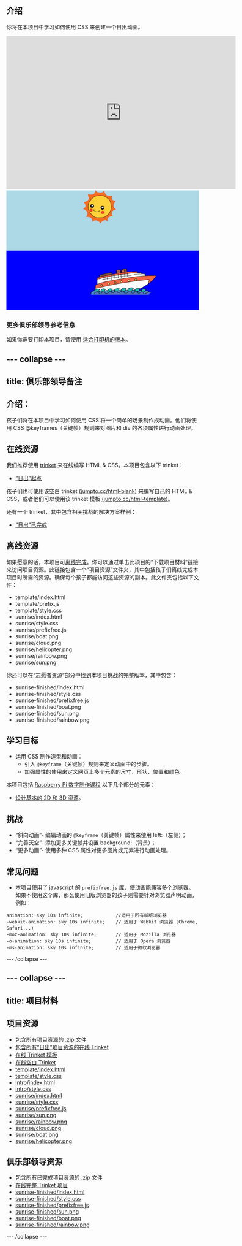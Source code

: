 ## 介绍

你将在本项目中学习如何使用 CSS 来创建一个日出动画。

<div class="trinket">
  <iframe src="https://trinket.io/embed/html/abcc0284a3?outputOnly=true&start=result" width="600" height="400" frameborder="0" marginwidth="0" marginheight="0" allowfullscreen>
  </iframe>
  <img src="images/sunrise-final.png">
</div>

### 更多俱乐部领导参考信息

如果你需要打印本项目，请使用 [适合打印机的版本](https://projects.raspberrypi.org/en/projects/sunrise/print)。


--- collapse ---
---
title: 俱乐部领导备注
---


## 介绍：
孩子们将在本项目中学习如何使用 CSS 将一个简单的场景制作成动画。他们将使用 CSS @keyframes（关键帧）规则来对图片和 div 的各项属性进行动画处理。

## 在线资源

我们推荐使用 [trinket](https://trinket.io/) 来在线编写 HTML & CSS。本项目包含以下 trinket：

+ [“日出”起点](https://trinket.io/html/web-sunrise)

孩子们也可使用该空白 trinket [(jumpto.cc/html-blank)](http://jumpto.cc/html-blank) 来编写自己的 HTML & CSS，或者他们可以使用该 trinket 模板 [(jumpto.cc/html-template)](http://jumpto.cc/html-template)。

还有一个 trinket，其中包含相关挑战的解决方案样例：

+ [“日出”已完成](https://trinket.io/html/abcc0284a3)

## 离线资源
如果愿意的话，本项目可[离线完成](../offline.html)。你可以通过单击此项目的“下载项目材料”链接来访问项目资源。此链接包含一个“项目资源”文件夹，其中包括孩子们离线完成本项目时所需的资源。确保每个孩子都能访问这些资源的副本。此文件夹包括以下文件：

+ template/index.html
+ template/prefix.js
+ template/style.css
+ sunrise/index.html
+ sunrise/style.css
+ sunrise/prefixfree.js
+ sunrise/boat.png
+ sunrise/cloud.png
+ sunrise/helicopter.png
+ sunrise/rainbow.png
+ sunrise/sun.png

你还可以在“志愿者资源”部分中找到本项目挑战的完整版本，其中包含：

+ sunrise-finished/index.html
+ sunrise-finished/style.css
+ sunrise-finished/prefixfree.js
+ sunrise-finished/boat.png
+ sunrise-finished/sun.png
+ sunrise-finished/rainbow.png

## 学习目标
+ 运用 CSS 制作造型和动画：
	+ 引入 `@keyframe`（关键帧）规则来定义动画中的步骤。
	+ 加强属性的使用来定义网页上多个元素的尺寸、形状、位置和颜色。

本项目包括 [Raspberry Pi 数字制作课程](http://rpf.io/curriculum) 以下几个部分的元素：

+ [设计基本的 2D 和 3D 资源](https://www.raspberrypi.org/curriculum/design/creator)。

## 挑战
+ “斜向动画”- 编辑动画的 `@keyframe`（关键帧）属性来使用 left:（左侧）；
+ “完善天空”- 添加更多关键帧并设置 background:（背景）；
+ “更多动画”- 使用多种 CSS 属性对更多图片或元素进行动画处理。 

## 常见问题

+ 本项目使用了 javascript 的 `prefixfree.js` 库，使动画能兼容多个浏览器。如果不使用这个库，那么使用旧版浏览器的孩子则需要针对浏览器声明动画，例如：

```
animation: sky 10s infinite; 		  	//适用于所有新版浏览器
-webkit-animation: sky 10s infinite;  	// 适用于 Webkit 浏览器 (Chrome, Safari...)
-moz-animation: sky 10s infinite;     	// 适用于 Mozilla 浏览器
-o-animation: sky 10s infinite;       	// 适用于 Opera 浏览器
-ms-animation: sky 10s infinite;		// 适用于微软浏览器 
```


--- /collapse ---


--- collapse ---
---
title: 项目材料
---
## 项目资源
* [包含所有项目资源的 .zip 文件](resources/sunrise-project-resources.zip)
* [包含所有“日出”项目资源的在线 Trinket](http://jumpto.cc/web-sunrise)
* [在线 Trinket 模板](http://jumpto.cc/trinket-template)
* [在线空白 Trinket](http://jumpto.cc/trinket-blank)
* [template/index.html](resources/template-index.html)
* [template/style.css](resources/template-style.css)
* [intro/index.html](resources/intro-index.html)
* [intro/style.css](resources/intro-style.css)
* [sunrise/index.html](resources/sunrise-index.html)
* [sunrise/style.css](resources/sunrise-style.css)
* [sunrise/prefixfree.js](resources/sunrise-prefixfree.js)
* [sunrise/sun.png](resources/sunrise-sun.png)
* [sunrise/rainbow.png](resources/sunrise-rainbow.png)
* [sunrise/cloud.png](resources/sunrise-cloud.png)
* [sunrise/boat.png](resources/sunrise-boat.png)
* [sunrise/helicopter.png](resources/sunrise-helicopter.png)

## 俱乐部领导资源
* [包含所有已完成项目资源的 .zip 文件](resources/sunrise-volunteer-resources.zip)
* [在线完整 Trinket 项目](https://trinket.io/html/abcc0284a3)
* [sunrise-finished/index.html](resources/sunrise-finished-index.html)
* [sunrise-finished/style.css](resources/sunrise-finished-style.css)
* [sunrise-finished/prefixfree.js](resources/sunrise-finished-prefixfree.js)
* [sunrise-finished/sun.png](resources/sunrise-finished-sun.png)
* [sunrise-finished/boat.png](resources/sunrise-finished-boat.png)
* [sunrise-finished/rainbow.png](resources/sunrise-finished-rainbow.png)

--- /collapse ---
